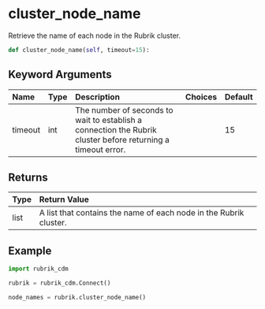 # cluster\_node\_name

Retrieve the name of each node in the Rubrik cluster.

```python
def cluster_node_name(self, timeout=15):
```

## Keyword Arguments

| Name | Type | Description | Choices | Default |
| :--- | :--- | :--- | :--- | :--- |
| timeout | int | The number of seconds to wait to establish a connection the Rubrik cluster before returning a timeout error. |  | 15 |

## Returns

| Type | Return Value |
| :--- | :--- |
| list | A list that contains the name of each node in the Rubrik cluster. |

## Example

```python
import rubrik_cdm

rubrik = rubrik_cdm.Connect()

node_names = rubrik.cluster_node_name()
```

